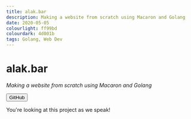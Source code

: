 ```yaml
---
title: alak.bar
description: Making a website from scratch using Macaron and Golang
date: 2020-05-05
colourlight: ff99bd
colourdark: 4d001b
tags: Golang, Web Dev
---
```


# alak.bar
*Making a website from scratch using Macaron and Golang*

<a href="https://github.com/alakbarz/alak.bar" class="no-raise" target="_blank" rel="noreferrer"><button class="button buttonHighlight">GitHub</button></a>

You're looking at this project as we speak!